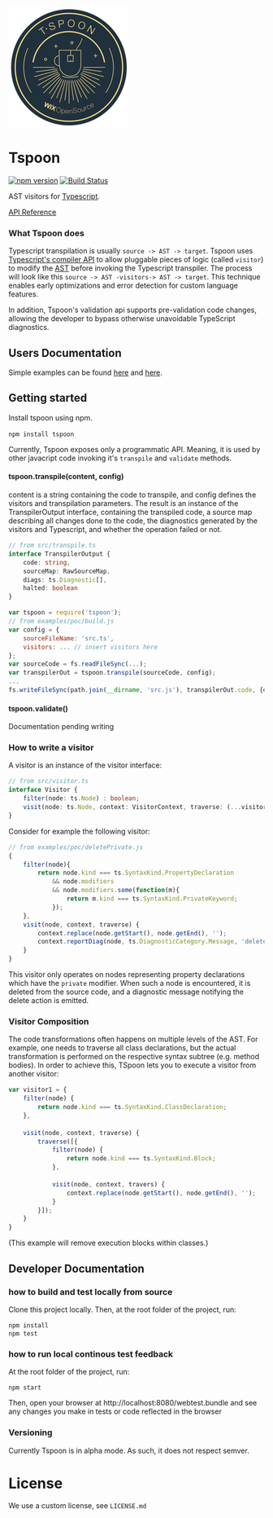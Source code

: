 ![image](logo.png)

# Tspoon
[![npm version](https://badge.fury.io/js/tspoon.svg)](https://www.npmjs.com/package/tspoon)
[![Build Status](https://travis-ci.org/wix/tspoon.svg?branch=master)](https://travis-ci.org/wix/tspoon)

AST visitors for [Typescript](https://github.com/Microsoft/TypeScript).

[API Reference](http://wix.github.io/tspoon/typedoc/index.html)

### What Tspoon does

Typescript transpilation is usually `source -> AST -> target`.
Tspoon uses [Typescript's compiler API](https://github.com/Microsoft/TypeScript/wiki/Using-the-Compiler-API)
to allow pluggable pieces of logic (called ```visitor```) to modify the
[AST](https://en.wikipedia.org/wiki/Abstract_syntax_tree) before invoking
the Typescript transpiler. The process will look like this `source -> AST -visitors-> AST -> target`.
This technique enables early optimizations and error detection for custom
language features.

In addition, Tspoon's validation api supports pre-validation code changes,
allowing the developer to bypass otherwise unavoidable TypeScript diagnostics.


## Users Documentation
Simple examples can be found [here](https://github.com/wix/tspoon/tree/master/examples/poc)
and [here](https://github.com/wix/tspoon/tree/master/examples/readme).

## Getting started
 Install tspoon using npm.

 `npm install tspoon`

Currently, Tspoon exposes only a programmatic API. Meaning, it is used
by other javacript code invoking it's `transpile` and `validate` methods.
#### tspoon.transpile(content, config)
content is a string containing the code to transpile, and config defines
the visitors and transpilation parameters.
The result is an instance of the TranspilerOutput interface, containing
the transpiled code, a source map describing all changes done to the code,
the diagnostics generated by the visitors and Typescript, and whether the
operation failed or not.

```typescript
// from src/transpile.ts
interface TranspilerOutput {
	code: string,
	sourceMap: RawSourceMap,
	diags: ts.Diagnostic[],
	halted: boolean
}
```

```javascript
var tspoon = require('tspoon');
// from examples/poc/build.js
var config = {
    sourceFileName: 'src.ts',
    visitors: ... // insert visitors here
};
var sourceCode = fs.readFileSync(...);
var transpilerOut = tspoon.transpile(sourceCode, config);
...
fs.writeFileSync(path.join(__dirname, 'src.js'), transpilerOut.code, {encoding:'utf8'});
```
#### tspoon.validate()
Documentation pending writing

### How to write a visitor

A visitor is an instance of the visitor interface:

```typescript
// from src/visitor.ts
interface Visitor {
	filter(node: ts.Node) : boolean;
	visit(node: ts.Node, context: VisitorContext, traverse: (...visitors: Visitor[]) => void): void;
}
```

Consider for example the following visitor:

```javascript
// from examples/poc/deletePrivate.js
{
	filter(node){
		return node.kind === ts.SyntaxKind.PropertyDeclaration
			&& node.modifiers
			&& node.modifiers.some(function(m){
				return m.kind === ts.SyntaxKind.PrivateKeyword;
			});
	},
	visit(node, context, traverse) {
		context.replace(node.getStart(), node.getEnd(), '');
		context.reportDiag(node, ts.DiagnosticCategory.Message, 'deleted field "' + node.getText()+'"', false);
	}
}
```
This visitor only operates on nodes representing property declarations
which have the ```private``` modifier. When such a node is encountered,
it is deleted from the source code, and a diagnostic message notifying
the delete action is emitted.

### Visitor Composition

The code transformations often happens on multiple levels of the AST. For
example, one needs to traverse all class declarations, but the actual
transformation is performed on the respective syntax subtree (e.g. method
bodies). In order to achieve this, TSpoon lets you to execute a visitor
from another visitor:

```javascript
var visitor1 = {
    filter(node) {
        return node.kind === ts.SyntaxKind.ClassDeclaration;
    },

    visit(node, context, traverse) {
        traverse([{
            filter(node) {
                return node.kind === ts.SyntaxKind.Block;
            },

            visit(node, context, travers) {
                context.replace(node.getStart(), node.getEnd(), '');
            }
        }]);
    }
}
```

(This example will remove execution blocks within classes.)

## Developer Documentation

### how to build and test locally from source
Clone this project locally.
Then, at the root folder of the project, run:
```shell
npm install
npm test
```
### how to run local continous test feedback
At the root folder of the project, run:
```shell
npm start
```
Then, open your browser at http://localhost:8080/webtest.bundle
and see any changes you make in tests or code reflected in the browser

### Versioning
Currently Tspoon is in alpha mode. As such, it does not respect semver.

# License
We use a custom license, see ```LICENSE.md```

